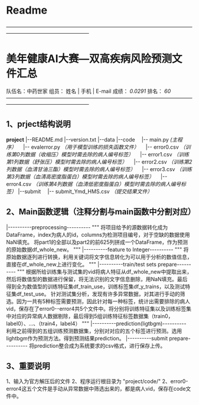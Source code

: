 Readme
===

———————————————————————————————————————————————————— 
# 美年健康AI大赛—双高疾病风险预测文件汇总 
队伍名：中药世家 
组员：    姓名 | 手机 |    E-mail 
成绩： *0.0291* 
排名： *60*  
 ————————————————————————————————————————————————————
## 1、prject结构说明
**project**
|--README.md
|--version.txt
|--data
|--code
&emsp;|-- main.py *(主程序）*
&emsp;|-- evalerror.py *（用于模型训练的损失函数文件）*
&emsp;|-- error0.csv *（训练第0列数据（收缩压）模型时需去除的病人编号标签）*
&emsp;|-- error1.csv *（训练第1列数据（舒张压）模型时需去除的病人编号标签）*
&emsp;|-- error2.csv *（训练第2列数据（血清甘油三酯）模型时需去除的病人编号标签）*
&emsp;|-- error3.csv *（训练第3列数据（血清高密度脂蛋白）模型时需去除的病人编号标签）*
&emsp;|-- error4.csv *（训练第4列数据（血清低密度脂蛋白）模型时需去除的病人编号标签）*
|--submit
&emsp;|-- submit_Ymd_HMS.csv *（提交结果文件）*

## 2、Main函数逻辑（注释分割与main函数中分割对应）
|----------preprocessing----------
"""
将项目给予的源数据转化成为DataFrame，index为病人的id，columns为检测项目编号，对于空缺的数据使用NaN填充。
将part1的全部以及part2的前625列拼成一个DataFrame，作为预测的原始数据df_whole_new。
"""
|----------feature to  Integer----------
"""
将原始数据逐列进行转换，利用关键词将文字信息转化为可以用于分析的数值信息，直接在df_whole_new上进行变化。
"""
|----------train/test sets  prepare----------
"""
根据所给训练集与测试集的vid将病人特征从df_whole_new中提取出来，然后将数值型的数据进行保留，将无法识别的文字信息删除，用NaN填充。最后得到全为数值型的训练特征集df_train_use，训练标签集df_y_trains，以及测试特征集df_test_use。
针对测试集分析，发现有许多异常数据，对其进行手动的筛选。因为一共有5种标签需要预测，因此针对每一种标签，统计出需要排除的病人vid，保存在了error0--error4共5个文件中。将分别将训练特征集以及训练标签集中对应的异常病人数据剔除，最后得到5组训练特征标签数据集（train0，label0）、...、（train4，label4）
"""
|----------prediction(ligtbgm)----------
利用之前得到的五组训练预测数据集，分别对对应的五个标签进行预测。选用lightbgm作为预测方法。得到预测结果prediction。
|----------submit prepare----------
将prediction整合成为系统要求的csv格式，进行保存上传。
## 3、重要说明
1、输入为官方解压后的文件
2、程序运行根目录为 "project/code/"
2、error0-error4这五个文件是手动从异常数据中筛选出来的，都是病人vid，保存在code文件中。